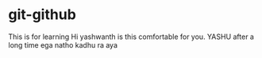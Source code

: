 # git-github
This is for learning
Hi yashwanth 
is this comfortable for you.
YASHU
after a long time 
ega natho kadhu ra aya
